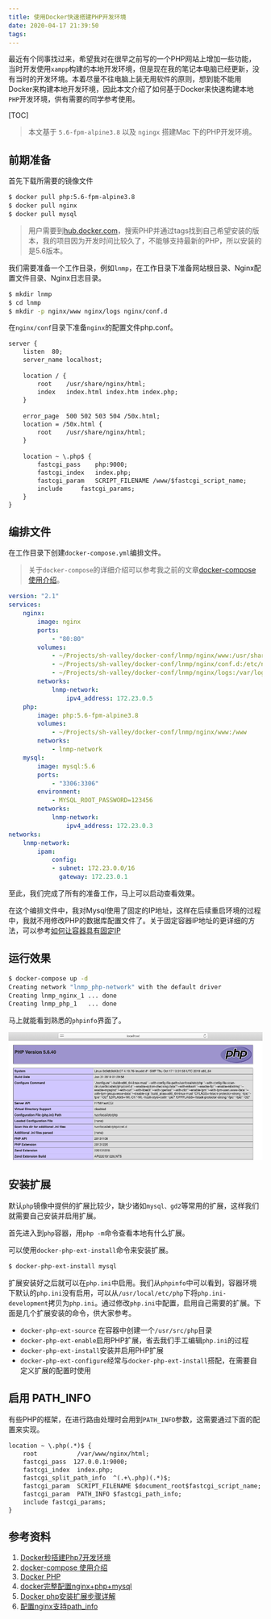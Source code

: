```yaml
---
title: 使用Docker快速搭建PHP开发环境
date: 2020-04-17 21:39:50
tags:
---
```



最近有个同事找过来，希望我对在很早之前写的一个PHP网站上增加一些功能，当时开发使用`xampp`构建的本地开发环境，但是现在我的笔记本电脑已经更新，没有当时的开发环境。本着尽量不往电脑上装无用软件的原则，想到能不能用Docker来构建本地开发环境，因此本文介绍了如何基于Docker来快速构建本地`PHP`开发环境，供有需要的同学参考使用。

<!-- more -->

[TOC]

> 本文基于 `5.6-fpm-alpine3.8` 以及 `ngingx` 搭建Mac 下的PHP开发环境。

## 前期准备

首先下载所需要的镜像文件

```sh
$ docker pull php:5.6-fpm-alpine3.8
$ docker pull nginx
$ docker pull mysql
```

> 用户需要到[hub.docker.com](https://hub.docker.com)，搜索PHP并通过tags找到自己希望安装的版本，我的项目因为开发时间比较久了，不能够支持最新的PHP，所以安装的是5.6版本。

我们需要准备一个工作目录，例如`lnmp`，在工作目录下准备网站根目录、Nginx配置文件目录、Nginx日志目录。

```sh
$ mkdir lnmp
$ cd lnmp
$ mkdir -p nginx/www nginx/logs nginx/conf.d
```

在`nginx/conf`目录下准备`nginx`的配置文件php.conf。

```
server {
	listen	80;
	server_name	localhost;

	location / {
		root	/usr/share/nginx/html;
		index	index.html index.htm index.php;
	}

	error_page	500 502 503 504	/50x.html;
	location = /50x.html {
		root	/usr/share/nginx/html;
	}

	location ~ \.php$ {
		fastcgi_pass	php:9000;
		fastcgi_index	index.php;
		fastcgi_param	SCRIPT_FILENAME	/www/$fastcgi_script_name;
		include		fastcgi_params;
	}
}
```

## 编排文件

在工作目录下创建`docker-compose.yml`编排文件。

>  关于`docker-compose`的详细介绍可以参考我之前的文章[docker-compose 使用介绍](http://edulinks.cn/2020/04/15/20200415-docker-compose/)。

```yaml
version: "2.1"
services:
    nginx:
        image: nginx
        ports:
            - "80:80"
        volumes: 
            - ~/Projects/sh-valley/docker-conf/lnmp/nginx/www:/usr/share/nginx/html
            - ~/Projects/sh-valley/docker-conf/lnmp/nginx/conf.d:/etc/nginx/conf.d
            - ~/Projects/sh-valley/docker-conf/lnmp/nginx/logs:/var/log/nginx
        networks:
            lnmp-network:
                ipv4_address: 172.23.0.5
    php:
        image: php:5.6-fpm-alpine3.8
        volumes:
            - ~/Projects/sh-valley/docker-conf/lnmp/nginx/www:/www
        networks:
            - lnmp-network
    mysql:
        image: mysql:5.6
        ports:
            - "3306:3306"
        environment:
            - MYSQL_ROOT_PASSWORD=123456
        networks:
            lnmp-network:
                ipv4_address: 172.23.0.3
networks: 
    lnmp-network:
        ipam:
            config:
            - subnet: 172.23.0.0/16
              gateway: 172.23.0.1
```

至此，我们完成了所有的准备工作，马上可以启动查看效果。

在这个编排文件中，我对Mysql使用了固定的IP地址，这样在后续重启环境的过程中，我就不用修改PHP的数据库配置文件了。关于固定容器IP地址的更详细的方法，可以参考[如何让容器具有固定IP](http://edulinks.cn/2019/04/17/2019-04-17-run_container_with_static_ip/)

## 运行效果

```sh
$ docker-compose up -d
Creating network "lnmp_php-network" with the default driver
Creating lnmp_nginx_1 ... done
Creating lnmp_php_1   ... done
```

马上就能看到熟悉的`phpinfo`界面了。

![image-20200415175842012](20200415-qucik-lnmp-dev-environment/image-20200415175842012.png)

## 安装扩展

默认`php`镜像中提供的扩展比较少，缺少诸如`mysql、gd2`等常用的扩展，这样我们就需要自己安装并启用扩展。

首先进入到`php`容器，用`php -m`命令查看本地有什么扩展。

可以使用`docker-php-ext-install`命令来安装扩展。

```sh
$ docker-php-ext-install mysql
```

扩展安装好之后就可以在`php.ini`中启用。我们从`phpinfo`中可以看到，容器环境下默认的`php.ini`没有启用，可以从`/usr/local/etc/php`下将`php.ini-development`拷贝为`php.ini`。通过修改`php.ini`中配置，启用自己需要的扩展。下面是几个扩展安装的命令，供大家参考。

* `docker-php-ext-source` 在容器中创建一个`/usr/src/php`目录
* `docker-php-ext-enable`启用PHP扩展，省去我们手工编辑`php.ini`的过程
* `docker-php-ext-install`安装并启用PHP扩展
* `docker-php-ext-configure`经常与`docker-php-ext-install`搭配，在需要自定义扩展的配置时使用

## 启用 PATH_INFO

有些PHP的框架，在进行路由处理时会用到`PATH_INFO`参数，这需要通过下面的配置来实现。

```
location ~ \.php(.*)$ {
    root           /var/www/nginx/html;
    fastcgi_pass  127.0.0.1:9000;
    fastcgi_index  index.php;
    fastcgi_split_path_info  ^(.+\.php)(.*)$;
    fastcgi_param  SCRIPT_FILENAME $document_root$fastcgi_script_name;
    fastcgi_param  PATH_INFO $fastcgi_path_info;
    include fastcgi_params;
}
```



## 参考资料

1. [Docker秒搭建Php7开发环境](https://www.jianshu.com/p/43037ce40b00)
2. [docker-compose 使用介绍](http://edulinks.cn/2020/04/15/20200415-docker-compose/index.html)
3. [Docker PHP](https://www.jianshu.com/p/f58740a885a9)
4. [docker完整配置nginx+php+mysql](https://www.cnblogs.com/saysmy/p/10389902.html)
5. [Docker php安装扩展步骤详解](https://www.cnblogs.com/yinguohai/p/11329273.html)
6. [配置nginx支持path_info](https://www.cnblogs.com/yuzhoushenqi/p/11349930.html)

